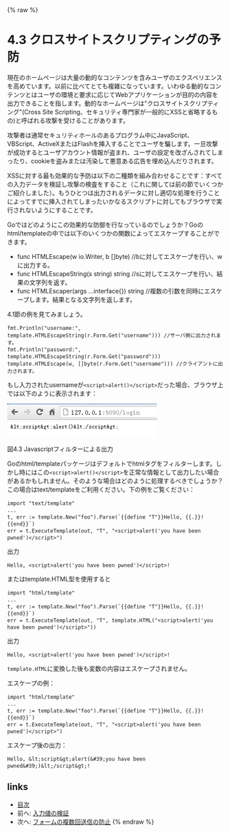 {% raw %}
# 4.3 クロスサイトスクリプティングの予防

現在のホームページは大量の動的なコンテンツを含みユーザのエクスペリエンスを高めています。以前に比べてとても複雑になっています。いわゆる動的なコンテンツとはユーザの環境と要求に応じてWebアプリケーションが目的の内容を出力できることを指します。動的なホームページは"クロスサイトスクリプティング"(Cross Site Scripting、セキュリティ専門家が一般的にXSSと省略するもの)と呼ばれる攻撃を受けることがあります。

攻撃者は通常セキュリティホールのあるプログラム中にJavaScript、VBScript、ActiveXまたはFlashを挿入することでユーザを騙します。一旦攻撃が成功するとユーザアカウント情報が盗まれ、ユーザの設定を改ざんされてしまったり、cookieを盗みまたは汚染して悪意ある広告を埋め込んだりされます。

XSSに対する最も効果的な予防は以下の二種類を組み合わせることです：すべての入力データを検証し攻撃の検査をすること（これに関しては前の節でいくつかご紹介しました）。もうひとつは出力されるデータに対し適切な処理を行うことによってすでに挿入されてしまったいかなるスクリプトに対してもブラウザで実行されないようにすることです。

Goではどのようにこの効果的な防御を行なっているのでしょうか？Goのhtml/templateの中では以下のいくつかの関数によってエスケープすることができます。

- func HTMLEscape(w io.Writer, b []byte)  //bに対してエスケープを行い、wに出力する。
- func HTMLEscapeString(s string) string  //sに対してエスケープを行い、結果の文字列を返す。
- func HTMLEscaper(args ...interface{}) string //複数の引数を同時にエスケープします。結果となる文字列を返します。


4.1節の例を見てみましょう。

	fmt.Println("username:", template.HTMLEscapeString(r.Form.Get("username"))) //サーバ側に出力されます。
	fmt.Println("password:", template.HTMLEscapeString(r.Form.Get("password")))
	template.HTMLEscape(w, []byte(r.Form.Get("username"))) //クライアントに出力されます。

もし入力されたusernameが`<script>alert()</script>`だった場合、ブラウザ上では以下のように表示されます：

![](images/4.3.escape.png?raw=true)

図4.3 Javascriptフィルターによる出力

Goのhtml/templateパッケージはデフォルトでhtmlタグをフィルターします。しかし時にはこの`<script>alert()</script>`を正常な情報として出力したい場合があるかもしれません。そのような場合はどのように処理するべきでしょうか？この場合はtext/templateをご利用ください。下の例をご覧ください：

	import "text/template"
	...
	t, err := template.New("foo").Parse(`{{define "T"}}Hello, {{.}}!{{end}}`)
	err = t.ExecuteTemplate(out, "T", "<script>alert('you have been pwned')</script>")

出力

	Hello, <script>alert('you have been pwned')</script>!

またはtemplate.HTML型を使用すると

	import "html/template"
	...
	t, err := template.New("foo").Parse(`{{define "T"}}Hello, {{.}}!{{end}}`)
	err = t.ExecuteTemplate(out, "T", template.HTML("<script>alert('you have been pwned')</script>"))

出力

	Hello, <script>alert('you have been pwned')</script>!

`template.HTML`に変換した後も変数の内容はエスケープされません。　

エスケープの例：

	import "html/template"
	...
	t, err := template.New("foo").Parse(`{{define "T"}}Hello, {{.}}!{{end}}`)
	err = t.ExecuteTemplate(out, "T", "<script>alert('you have been pwned')</script>")

エスケープ後の出力：

	Hello, &lt;script&gt;alert(&#39;you have been pwned&#39;)&lt;/script&gt;!



## links
   * [目次](<preface.md>)
   * 前へ: [入力値の検証](<04.2.md>)
   * 次へ: [フォームの複数回送信の防止](<04.4.md>)
{% endraw %}

